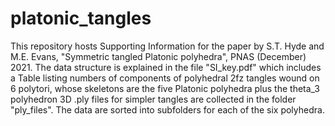 # platonic_tangles
This repository hosts Supporting Information for the paper by S.T. Hyde and M.E. Evans, "Symmetric tangled Platonic polyhedra", PNAS (December) 2021.
The data structure is explained in the file "SI_key.pdf" which includes a Table listing numbers of components of polyhedral 2fz tangles wound on 6 polytori, whose skeletons are the five Platonic polyhedra plus the theta_3 polyhedron
3D .ply files for simpler tangles are collected in the folder "ply_files". The data are sorted into subfolders for each of the six polyhedra.
